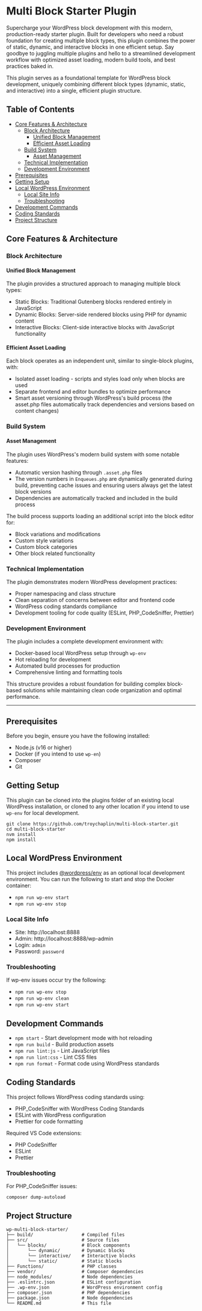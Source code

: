 # Multi Block Starter Plugin

Supercharge your WordPress block development with this modern, production-ready starter plugin. Built for developers who need a robust foundation for creating multiple block types, this plugin combines the power of static, dynamic, and interactive blocks in one efficient setup. Say goodbye to juggling multiple plugins and hello to a streamlined development workflow with optimized asset loading, modern build tools, and best practices baked in.

This plugin serves as a foundational template for WordPress block development, uniquely combining different block types (dynamic, static, and interactive) into a single, efficient plugin structure.

## Table of Contents

-   [Core Features & Architecture](#core-features--architecture)
    -   [Block Architecture](#block-architecture)
        -   [Unified Block Management](#unified-block-management)
        -   [Efficient Asset Loading](#efficient-asset-loading)
    -   [Build System](#build-system)
        -   [Asset Management](#asset-management)
    -   [Technical Implementation](#technical-implementation)
    -   [Development Environment](#development-environment)
-   [Prerequisites](#prerequisites)
-   [Getting Setup](#getting-setup)
-   [Local WordPress Environment](#local-wordpress-environment)
    -   [Local Site Info](#local-site-info)
    -   [Troubleshooting](#troubleshooting)
-   [Development Commands](#development-commands)
-   [Coding Standards](#coding-standards)
-   [Project Structure](#project-structure)

## Core Features & Architecture

### Block Architecture

#### Unified Block Management

The plugin provides a structured approach to managing multiple block types:

-   Static Blocks: Traditional Gutenberg blocks rendered entirely in JavaScript
-   Dynamic Blocks: Server-side rendered blocks using PHP for dynamic content
-   Interactive Blocks: Client-side interactive blocks with JavaScript functionality

#### Efficient Asset Loading

Each block operates as an independent unit, similar to single-block plugins, with:

-   Isolated asset loading - scripts and styles load only when blocks are used
-   Separate frontend and editor bundles to optimize performance
-   Smart asset versioning through WordPress's build process (the asset.php files automatically track dependencies and versions based on content changes)

### Build System

#### Asset Management

The plugin uses WordPress's modern build system with some notable features:

-   Automatic version hashing through `.asset.php` files
-   The version numbers in `Enqueues.php` are dynamically generated during build, preventing cache issues and ensuring users always get the latest block versions
-   Dependencies are automatically tracked and included in the build process

The build process supports loading an additional script into the block editor for:

-   Block variations and modifications
-   Custom style variations
-   Custom block categories
-   Other block related functionality

### Technical Implementation

The plugin demonstrates modern WordPress development practices:

-   Proper namespacing and class structure
-   Clean separation of concerns between editor and frontend code
-   WordPress coding standards compliance
-   Development tooling for code quality (ESLint, PHP_CodeSniffer, Prettier)

### Development Environment

The plugin includes a complete development environment with:

-   Docker-based local WordPress setup through `wp-env`
-   Hot reloading for development
-   Automated build processes for production
-   Comprehensive linting and formatting tools

This structure provides a robust foundation for building complex block-based solutions while maintaining clean code organization and optimal performance.

---

## Prerequisites

Before you begin, ensure you have the following installed:

-   Node.js (v16 or higher)
-   Docker (if you intend to use `wp-en`)
-   Composer
-   Git

## Getting Setup

This plugin can be cloned into the plugins folder of an existing local WordPress installation, or cloned to any other location if you intend to use `wp-env` for local development.

```
git clone https://github.com/troychaplin/multi-block-starter.git
cd multi-block-starter
nvm install
npm install
```

## Local WordPress Environment

This project includes [@wordpress/env](https://developer.wordpress.org/block-editor/reference-guides/packages/packages-env/) as an optional local development environment. You can run the following to start and stop the Docker container:

-   `npm run wp-env start`
-   `npm run wp-env stop`

### Local Site Info

-   Site: http://localhost:8888
-   Admin: http://localhost:8888/wp-admin
-   Login: `admin`
-   Password: `password`

### Troubleshooting

If wp-env issues occur try the following:

-   `npm run wp-env stop`
-   `npm run wp-env clean`
-   `npm run wp-env start`

## Development Commands

-   `npm start` - Start development mode with hot reloading
-   `npm run build` - Build production assets
-   `npm run lint:js` - Lint JavaScript files
-   `npm run lint:css` - Lint CSS files
-   `npm run format` - Format code using WordPress standards

## Coding Standards

This project follows WordPress coding standards using:

-   PHP_CodeSniffer with WordPress Coding Standards
-   ESLint with WordPress configuration
-   Prettier for code formatting

Required VS Code extensions:

-   PHP CodeSniffer
-   ESLint
-   Prettier

### Troubleshooting

For PHP_CodeSniffer issues:

```
composer dump-autoload
```

## Project Structure

```
wp-multi-block-starter/
├── build/                  # Compiled files
├── src/                    # Source files
│   └── blocks/             # Block components
│       └── dynamic/        # Dynamic blocks
│       └── interactive/    # Interactive blocks
│       └── static/         # Static blocks
├── Functions/              # PHP classes
├── vendor/                 # Composer dependencies
├── node_modules/           # Node dependencies
├── .eslintrc.json          # ESLint configuration
├── .wp-env.json            # WordPress environment config
├── composer.json           # PHP dependencies
├── package.json            # Node dependencies
└── README.md               # This file
```
